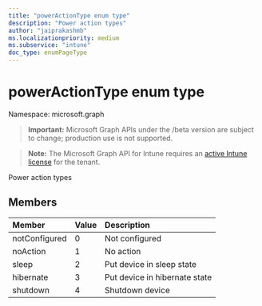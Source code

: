 ```yaml
---
title: "powerActionType enum type"
description: "Power action types"
author: "jaiprakashmb"
ms.localizationpriority: medium
ms.subservice: "intune"
doc_type: enumPageType
---
```


# powerActionType enum type

Namespace: microsoft.graph
> **Important:** Microsoft Graph APIs under the /beta version are subject to change; production use is not supported.

> **Note:** The Microsoft Graph API for Intune requires an [active Intune license](https://go.microsoft.com/fwlink/?linkid=839381) for the tenant.


Power action types

## Members
|Member|Value|Description|
|:---|:---|:---|
|notConfigured|0|Not configured|
|noAction|1|No action|
|sleep|2|Put device in sleep state|
|hibernate|3|Put device in hibernate state|
|shutdown|4|Shutdown device|
